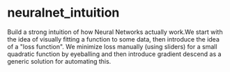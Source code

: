 # neuralnet_intuition
Build a strong intuition of how Neural Networks actually work.We start with the idea of visually fitting a function to some data, then introduce the idea of a "loss function". We minimize loss manually (using sliders) for a small quadratic function by eyeballing and then introduce gradient descend as a generic solution for automating this.
